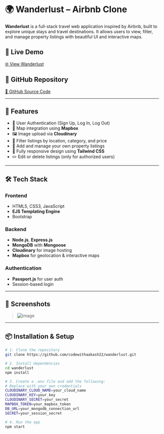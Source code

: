 # 🌍 Wanderlust – Airbnb Clone

**Wanderlust** is a full-stack travel web application inspired by Airbnb, built to explore unique stays and travel destinations. It allows users to view, filter, and manage property listings with beautiful UI and interactive maps.

## 🔗 Live Demo
[🌐 View Wanderlust](https://wanderlust-wtet.onrender.com/listings)

## 📁 GitHub Repository
[📂 GitHub Source Code](https://github.com/codewithaakash22/wanderlust)

---

## 🚀 Features

- 🔐 User Authentication (Sign Up, Log In, Log Out)
- 🧭 Map integration using **Mapbox**
- 🖼️ Image upload via **Cloudinary**
- 📂 Filter listings by location, category, and price
- 🏡 Add and manage your own property listings
- 📱 Fully responsive design using **Tailwind CSS**
- ✏️ Edit or delete listings (only for authorized users)

---

## 🛠️ Tech Stack

### Frontend
- HTML5, CSS3, JavaScript
- **EJS Templating Engine**
- Bootstrap

### Backend
- **Node.js**, **Express.js**
- **MongoDB** with **Mongoose**
- **Cloudinary** for image hosting
- **Mapbox** for geolocation & interactive maps

### Authentication
- **Passport.js** for user auth
- Session-based login

---

## 📸 Screenshots

>![image](https://github.com/user-attachments/assets/62288381-bebc-4f9c-b738-72fd18d86af5)


---

## 📦 Installation & Setup

```bash
# 1. Clone the repository
git clone https://github.com/codewithaakash22/wanderlust.git

# 2. Install dependencies
cd wanderlust
npm install

# 3. Create a .env file and add the following:
# Replace with your own credentials
CLOUDINARY_CLOUD_NAME=your_cloud_name
CLOUDINARY_KEY=your_key
CLOUDINARY_SECRET=your_secret
MAPBOX_TOKEN=your_mapbox_token
DB_URL=your_mongodb_connection_url
SECRET=your_session_secret

# 4. Run the app
npm start
